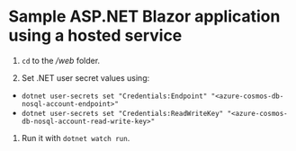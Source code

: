 # Sample ASP.NET Blazor application using a hosted service

1. `cd` to the */web* folder.

1. Set .NET user secret values using:

  - `dotnet user-secrets set "Credentials:Endpoint" "<azure-cosmos-db-nosql-account-endpoint>"`
  - `dotnet user-secrets set "Credentials:ReadWriteKey" "<azure-cosmos-db-nosql-account-read-write-key>"`

1. Run it with `dotnet watch run`.
